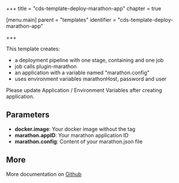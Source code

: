 +++
title = "cds-template-deploy-marathon-app"
chapter = true

[menu.main]
parent = "templates"
identifier = "cds-template-deploy-marathon-app"

+++


This template creates:

- a deployment pipeline with one stage, containing and one job
- job calls plugin-marathon
- an application with a variable named "marathon.config"
- uses environment variables marathonHost, password and user

Please update Application / Environment Variables after creating application.


## Parameters

* **docker.image**: Your docker image without the tag
* **marathon.appID**: Your marathon application ID
* **marathon.config**: Content of your marathon.json file


## More

More documentation on [Github](https://github.com/ovh/cds/tree/master/contrib/templates/cds-template-deploy-marathon-app/README.md)

